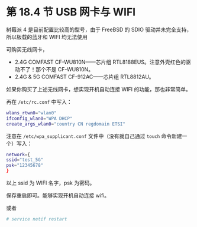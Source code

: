 # 第 18.4 节 USB 网卡与 WIFI

树莓派 4 是目前配置比较高的型号，由于 FreeBSD 的 SDIO 驱动并未完全支持，所以板载的蓝牙和 WIFI 均无法使用

可购买无线网卡，

- 2.4G COMFAST CF-WU810N——芯片组 RTL8188EUS。注意外壳红色的驱动不了！那个不是 CF-WU810N。
- 2.4G & 5G COMFAST CF-912AC——芯片组 RTL8812AU。

如果你购买了上述无线网卡，想实现开机自动连接 WIFI 的功能，那也非常简单。

再在 `/etc/rc.conf` 中写入：

```sh
wlans_rtwn0="wlan0"
ifconfig_wlan0="WPA DHCP"
create_args_wlan0="country CN regdomain ETSI"
```

注意在 `/etc/wpa_supplicant.conf` 文件中（没有就自己通过 `touch` 命令新建一个）写入：

```sh
network={
ssid="test_5G"
psk="12345678"
}
```

以上 ssid 为 WIFI 名字，psk 为密码。

保存重启即可。能够实现开机自动连接 wifi。

或者

```sh
# service netif restart
```

